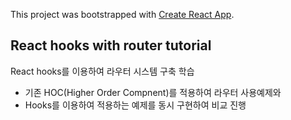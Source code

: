This project was bootstrapped with [Create React App](https://github.com/facebook/create-react-app).

## React hooks with router tutorial

React hooks를 이용하여 라우터 시스템 구축 학습

- 기존 HOC(Higher Order Compnent)를 적용하여 라우터 사용예제와
- Hooks를 이용하여 적용하는 예제를 동시 구현하여 비교 진행
